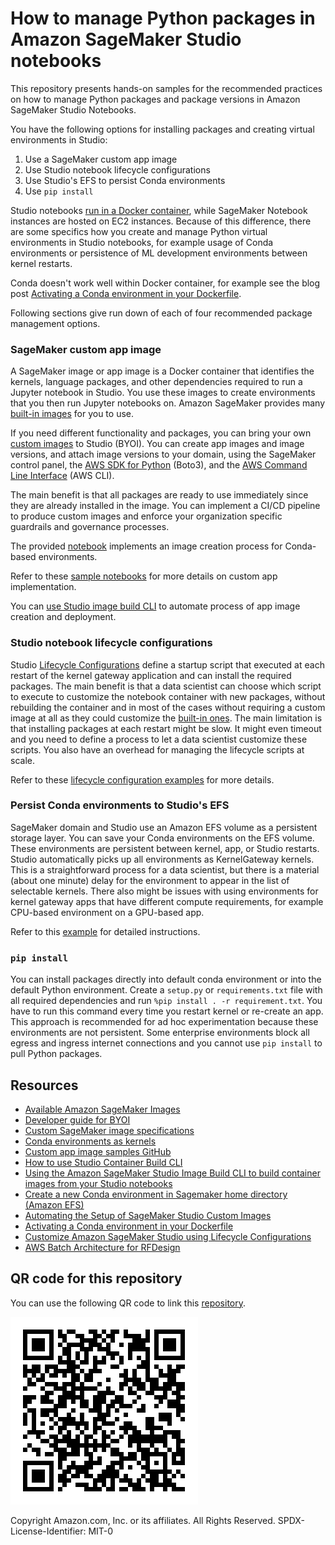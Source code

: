 # How to manage Python packages in Amazon SageMaker Studio notebooks
This repository presents hands-on samples for the recommended practices on how to manage Python packages and package versions in Amazon SageMaker Studio Notebooks.

You have the following options for installing packages and creating virtual environments in Studio:
1. Use a SageMaker custom app image
2. Use Studio notebook lifecycle configurations
3. Use Studio's EFS to persist Conda environments
4. Use `pip install` 

Studio notebooks [run in a Docker container](https://aws.amazon.com/blogs/machine-learning/dive-deep-into-amazon-sagemaker-studio-notebook-architecture/), while SageMaker Notebook instances are hosted on EC2 instances. Because of this difference, there are some specifics how you create and manage Python virtual environments in Studio notebooks, for example usage of Conda environments or persistence of ML development environments between kernel restarts.

Conda doesn't work well within Docker container, for example see the blog post [Activating a Conda environment in your Dockerfile](https://pythonspeed.com/articles/activate-conda-dockerfile/).

Following sections give run down of each of four recommended package management options.

### SageMaker custom app image
A SageMaker image or app image is a Docker container that identifies the kernels, language packages, and other dependencies required to run a Jupyter notebook in Studio. You use these images to create environments that you then run Jupyter notebooks on. Amazon SageMaker provides many [built-in images](https://docs.aws.amazon.com/sagemaker/latest/dg/notebooks-available-images.html) for you to use. 

If you need different functionality and packages, you can bring your own [custom images](https://docs.aws.amazon.com/sagemaker/latest/dg/studio-byoi.html) to Studio (BYOI). You can create app images and image versions, and attach image versions to your domain, using the SageMaker control panel, the [AWS SDK for Python](https://aws.amazon.com/sdk-for-python/) (Boto3), and the [AWS Command Line Interface](https://aws.amazon.com/cli/) (AWS CLI).

The main benefit is that all packages are ready to use immediately since they are already installed in the image. You can implement a CI/CD pipeline to produce custom images and enforce your organization specific guardrails and governance processes. 

The provided [notebook](notebooks/create-custom-app.ipynb) implements an image creation process for Conda-based environments.

Refer to these [sample notebooks](https://github.com/aws-samples/sagemaker-studio-custom-image-samples/) for more details on custom app implementation.

You can [use Studio image build CLI](https://aws.amazon.com/blogs/machine-learning/using-the-amazon-sagemaker-studio-image-build-cli-to-build-container-images-from-your-studio-notebooks/) to automate process of app image creation and deployment.

### Studio notebook lifecycle configurations
Studio [Lifecycle Configurations](https://docs.aws.amazon.com/sagemaker/latest/dg/studio-lcc.html) define a startup script that executed at each restart of the kernel gateway application and can install the required packages.
The main benefit is that a data scientist can choose which script to execute to customize the notebook container with new packages, without rebuilding the container and in most of the cases without requiring a custom image at all as they could customize the [built-in ones](https://docs.aws.amazon.com/sagemaker/latest/dg/notebooks-available-images.html). 
The main limitation is that installing packages at each restart might be slow. It might even timeout and you need to define a process to let a data scientist customize these scripts. You also have an overhead for managing the lifecycle scripts at scale.

Refer to these [lifecycle configuration examples](https://github.com/aws-samples/sagemaker-studio-lifecycle-config-examples) for more details.

### Persist Conda environments to Studio's EFS
SageMaker domain and Studio use an Amazon EFS volume as a persistent storage layer. You can save your Conda environments on the EFS volume. These environments are persistent between kernel, app, or Studio restarts. Studio automatically picks up all environments as KernelGateway kernels. 
This is a straightforward process for a data scientist, but there is a material (about one minute) delay for the environment to appear in the list of selectable kernels. There also might be issues with using environments for kernel gateway apps that have different compute requirements, for example CPU-based environment on a GPU-based app.

Refer to this [example](https://github.com/durgasury/efs_backed_conda) for detailed instructions.

### `pip install`
You can install packages directly into default conda environment or into the default Python environment. Create a `setup.py` or `requirements.txt` file with all required dependencies and run `%pip install . -r requirement.txt`. You have to run this command every time you restart kernel or re-create an app. This approach is recommended for ad hoc experimentation because these environments are not persistent. Some enterprise environments block all egress and ingress internet connections and you cannot use `pip install` to pull Python packages.

## Resources
- [Available Amazon SageMaker Images](https://docs.aws.amazon.com/sagemaker/latest/dg/notebooks-available-images.html)
- [Developer guide for BYOI](https://docs.aws.amazon.com/sagemaker/latest/dg/studio-byoi.html)
- [Custom SageMaker image specifications](https://docs.aws.amazon.com/sagemaker/latest/dg/studio-byoi-specs.html)
- [Conda environments as kernels](https://github.com/aws-samples/sagemaker-studio-custom-image-samples/tree/main/examples/conda-env-kernel-image)
- [Custom app image samples GitHub](https://github.com/aws-samples/sagemaker-studio-custom-image-samples/)
- [How to use Studio Container Build CLI](https://github.com/aws/amazon-sagemaker-examples/tree/main/aws_sagemaker_studio/sagemaker_studio_image_build)
- [Using the Amazon SageMaker Studio Image Build CLI to build container images from your Studio notebooks](https://aws.amazon.com/blogs/machine-learning/using-the-amazon-sagemaker-studio-image-build-cli-to-build-container-images-from-your-studio-notebooks/)
- [Create a new Conda environment in Sagemaker home directory (Amazon EFS)](https://github.com/durgasury/efs_backed_conda)
- [Automating the Setup of SageMaker Studio Custom Images](https://towardsdatascience.com/automating-the-setup-of-sagemaker-studio-custom-images-4a3433fd7148)
- [Activating a Conda environment in your Dockerfile](https://pythonspeed.com/articles/activate-conda-dockerfile/)
- [Customize Amazon SageMaker Studio using Lifecycle Configurations](https://aws.amazon.com/blogs/machine-learning/customize-amazon-sagemaker-studio-using-lifecycle-configurations/)
- [AWS Batch Architecture for RFDesign](https://github.com/aws-samples/aws-batch-architecture-for-rfdesign)

## QR code for this repository
You can use the following QR code to link this [repository](https://github.com/aws-samples/amazon-sagemaker-studio-package-management).

![](img/github-repo-qrcode.png)

Copyright Amazon.com, Inc. or its affiliates. All Rights Reserved.
SPDX-License-Identifier: MIT-0